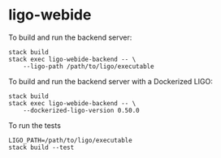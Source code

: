 # ligo-webide

To build and run the backend server:
```
stack build
stack exec ligo-webide-backend -- \
    --ligo-path /path/to/ligo/executable
```

To build and run the backend server with a Dockerized LIGO:
```
stack build
stack exec ligo-webide-backend -- \
    --dockerized-ligo-version 0.50.0
```

To run the tests
```
LIGO_PATH=/path/to/ligo/executable
stack build --test
```
